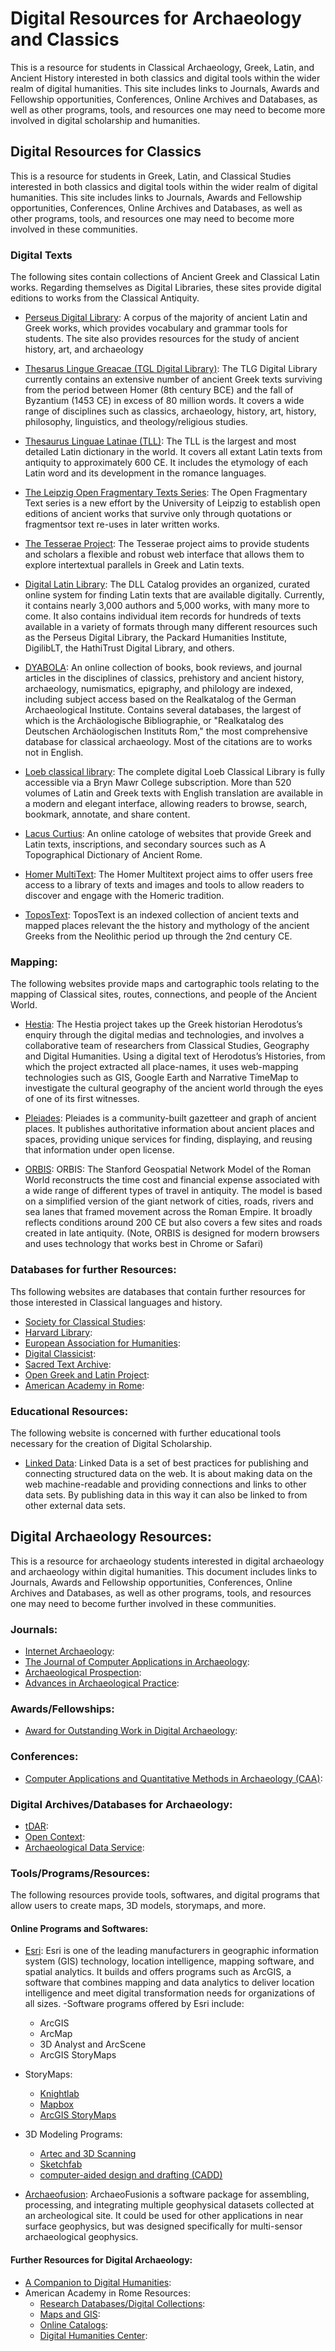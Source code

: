 # Digital Resources for Archaeology and Classics

This is a resource for students in Classical Archaeology, Greek, Latin, and Ancient History interested in both classics and digital tools within the wider realm of digital humanities. This site includes links to Journals, Awards and Fellowship opportunities, Conferences, Online Archives and Databases, as well as other programs, tools, and resources one may need to become more involved in digital scholarship and humanities. 

## Digital Resources for Classics

This is a resource for students in Greek, Latin, and Classical Studies interested in both classics and digital tools within the wider realm of digital humanities. This site includes links to Journals, Awards and Fellowship opportunities, Conferences, Online Archives and Databases, as well as other programs, tools, and resources one may need to become more involved in these communities. 

### Digital Texts

The following sites contain collections of Ancient Greek and Classical Latin works. Regarding themselves as Digital Libraries, these sites provide digital editions to works from the Classical Antiquity. 

- [Perseus Digital Library](http://www.perseus.tufts.edu/hopper/): A corpus of the majority of ancient Latin and Greek    works, which provides vocabulary and grammar tools for students. The site also provides resources for the study of ancient history, art, and archaeology

- [Thesarus Lingue Greacae (TGL Digital Library)](http://stephanus.tlg.uci.edu/ "Thesaurus Linguae Graecae (TLG)"): The TLG Digital Library currently contains an extensive number of ancient Greek texts surviving from the period between Homer (8th century BCE) and the fall of Byzantium (1453 CE) in excess of 80 million words. It covers a wide range of disciplines such as classics, archaeology, history, art, history, philosophy, linguistics, and theology/religious studies.

- [Thesaurus Linguae Latinae (TLL)](https://www.degruyter.com/view/db/tll?language=en): The TLL is the largest and most detailed Latin dictionary in the world. It covers all extant Latin texts from antiquity to approximately 600 CE. It includes the etymology of each Latin word and its development in the romance languages.

- [The Leipzig Open Fragmentary Texts Series](https://www.dh.uni-leipzig.de/wo/lofts/): The Open Fragmentary Text series is a new effort by the University of Leipzig to establish open editions of ancient works that survive only through quotations or fragmentsor text re-uses in later written works. 

- [The Tesserae Project](https://tesserae.caset.buffalo.edu/): The Tesserae project aims to provide students and scholars a flexible and robust web interface that allows them to explore intertextual parallels in Greek and Latin texts. 

- [Digital Latin Library](https://digitallatin.org/): The DLL Catalog provides an organized, curated online system for finding Latin texts that are available digitally. Currently, it contains nearly 3,000 authors and 5,000 works, with many more to come. It also contains individual item records for hundreds of texts available in a variety of formats through many different resources such as the Perseus Digital Library, the Packard Humanities Institute, DigilibLT, the HathiTrust Digital Library, and others.

- [DYABOLA](http://www.dyabola.de/en/indexfrm.htm?page=http://www.dyabola.de/): An online collection of books, book reviews, and journal articles in the disciplines of classics, prehistory and ancient history, archaeology, numismatics, epigraphy, and philology are indexed, including subject access based on the Realkatalog of the German Archaeological Institute. Contains several databases, the largest of which is the Archäologische Bibliographie, or "Realkatalog des Deutschen Archäologischen Instituts Rom," the most comprehensive database for classical archaeology. Most of the citations are to works not in English.

- [Loeb classical library](https://www-loebclassics-com.proxy.brynmawr.edu/): The complete digital Loeb Classical Library is fully accessible via a Bryn Mawr College subscription. More than 520 volumes of Latin and Greek texts with English translation are available in a modern and elegant interface, allowing readers to browse, search, bookmark, annotate, and share content.

- [Lacus Curtius](https://penelope.uchicago.edu/Thayer/E/home.html): An online catologe of websites that provide Greek and Latin texts, inscriptions, and secondary sources such as A Topographical Dictionary of Ancient Rome.

- [Homer MultiText](http://www.homermultitext.org/): The Homer Multitext project aims to offer users free access to a library of texts and images and tools to allow readers to discover and engage with the Homeric tradition.

- [ToposText](https://topostext.org/): ToposText is an indexed collection of ancient texts and mapped places relevant the the history and mythology of the ancient Greeks from the Neolithic period up through the 2nd century CE. 

### Mapping:

The following websites provide maps and cartographic tools relating to the mapping of Classical sites, routes, connections, and people of the Ancient World.

- [Hestia](https://hestia.open.ac.uk/hestia/): The Hestia project takes up the Greek historian Herodotus’s enquiry through the digital medias and technologies, and involves a collaborative team of researchers from Classical Studies, Geography and Digital Humanities. Using a digital text of Herodotus’s Histories, from which the project extracted all place-names, it uses web-mapping technologies such as GIS, Google Earth and Narrative TimeMap to investigate the cultural geography of the ancient world through the eyes of one of its first witnesses.

- [Pleiades](https://pleiades.stoa.org/): Pleiades is a community-built gazetteer and graph of ancient places. It publishes authoritative information about ancient places and spaces, providing unique services for finding, displaying, and reusing that information under open license. 

- [ORBIS](http://orbis.stanford.edu/index.html): ORBIS: The Stanford Geospatial Network Model of the Roman World reconstructs the time cost and financial expense associated with a wide range of different types of travel in antiquity. The model is based on a simplified version of the giant network of cities, roads, rivers and sea lanes that framed movement across the Roman Empire. It broadly reflects conditions around 200 CE but also covers a few sites and roads created in late antiquity. (Note, ORBIS is designed for modern browsers and uses technology that works best in Chrome or Safari)

### Databases for further Resources:

Ths following websites are databases that contain further resources for those interested in Classical languages and history.

- [Society for Classical Studies](https://classicalstudies.org/blogs/digital-humanities): 
- [Harvard Library](https://guides.library.harvard.edu/interlibros/classics_digital): 
- [European Association for Humanities](https://eadh.org/projects): 
- [Digital Classicist](http://wiki.digitalclassicist.org/index.php?title=Category:Projects&pageuntil=Fasti+Online#mw-pages):
- [Sacred Text Archive](https://www.sacred-texts.com/): 
- [Open Greek and Latin Project](http://www.dh.uni-leipzig.de/wo/projects/open-greek-and-latin-project/): 
- [American Academy in Rome](https://www.aarome.org/research/resources/periodical-indexes): 

### Educational Resources:

The following website is concerned with further educational tools necessary for the creation of Digital Scholarship.

- [Linked Data](https://www.minitex.umn.edu/CatMeta/Standards/LinkedData.aspx): Linked Data is a set of best practices for publishing and connecting structured data on the web. It is about making data on the web machine-readable and providing connections and links to other data sets. By publishing data in this way it can also be linked to from other external data sets. 


## Digital Archaeology Resources:

This is a resource for archaeology students interested in digital archaeology and archaeology within digital humanities. This document includes links to Journals, Awards and Fellowship opportunities, Conferences, Online Archives and Databases, as well as other programs, tools, and resources one may need to become further involved in these communities.

### Journals:
- [Internet Archaeology](https://intarch.ac.uk/"): 
- [The Journal of Computer Applications in Archaeology](https://journal.caa-international.org/): 
- [Archaeological Prospection](https://onlinelibrary.wiley.com/journal/10990763): 
- [Advances in Archaeological Practice](https://www.cambridge.org/core/journals/advances-in-archaeological-practice): 

### Awards/Fellowships:
- [Award for Outstanding Work in Digital Archaeology](https://www.archaeological.org/grant/digital-archaeology-award/): 

### Conferences:
- [Computer Applications and Quantitative Methods in Archaeology (CAA)](https://2020.caaconference.org/): 

### Digital Archives/Databases for Archaeology: 
- [tDAR](https://www.tdar.org/about/): 
- [Open Context](https://opencontext.org/): 
- [Archaeological Data Service](https://archaeologydataservice.ac.uk/):

### Tools/Programs/Resources:
The following resources provide tools, softwares, and digital programs that allow users to create maps, 3D models, storymaps, and more. 

#### Online Programs and Softwares:
- [Esri](https://www.esri.com/en-us/home): Esri is one of the leading manufacturers in geographic information system (GIS) technology, location intelligence, mapping software, and spatial analytics. It builds and offers programs such as ArcGIS, a software that combines mapping and data analytics to deliver location intelligence and meet digital transformation needs for organizations of all sizes.
  -Software programs offered by Esri include:
   * ArcGIS
   * ArcMap
   * 3D Analyst and ArcScene 
   * ArcGIS StoryMaps

- StoryMaps:
  - [Knightlab](https://knightlab.northwestern.edu/)
  - [Mapbox](https://account.mapbox.com/auth/signin/?route-to=https://studio.mapbox.com/) 
  - [ArcGIS StoryMaps](https://storymaps.arcgis.com/)
   
- 3D Modeling Programs:   
   - [Artec and 3D Scanning](https://www.artec3d.com/)
   - [Sketchfab](https://sketchfab.com/)
   - [computer-aided design and drafting (CADD)](https://www.autodesk.com/solutions/cad-software)
   
- [Archaeofusion](http://archaeofusion.com/manual/application.htm?MenuState=AcOXw7VVV1V177SE77SGVe-0iu-0ihUtAQEAAA): ArchaeoFusionis a software package for assembling, processing, and integrating multiple geophysical datasets collected at an archeological site. It could be used for other applications in near surface geophysics, but was designed specifically for multi-sensor archaeological geophysics. 

#### Further Resources for Digital Archaeology:
- [A Companion to Digital Humanities](http://digitalhumanities.org:3030/companion/view?docId=blackwell/9781405103213/9781405103213.xml&chunk.id=ss1-2-2&toc.id=0&brand=9781405103213_brand): 
- American Academy in Rome Resources:
  * [Research Databases/Digital Collections](https://www.aarome.org/research/resources/periodical-indexes): 
  * [Maps and GIS](https://www.aarome.org/research/resources/maps-gis): 
  * [Online Catalogs](https://www.aarome.org/research/resources/online-catalogs):
  * [Digital Humanities Center](http://dhc.aarome.org/): 

